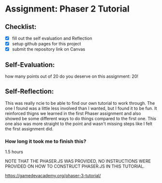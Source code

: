 # Assignment: Phaser 2 Tutorial

## Checklist:
- [x] fill out the self evaluation and Reflection
- [x] setup github pages for this project
- [x] submit the repository link on Canvas

## Self-Evaluation:

how many points out of 20 do you deserve on this assignment: 20!

## Self-Reflection:

This was really ncie to be able to find our own tutorial to work through. The one I found was a little less involved than I wanted, but I found it to be fun. It reinforced thigns we learned in the first Phaser assignment and also showed be some different ways to do things compared to the first one. This one also was more straight to the point and wasn't missing steps like I felt the first assignment did.

### How long it took me to finish this?
1.5 hours

NOTE THAT THE PHASER.JS WAS PROVIDED, NO INSTRUCTIONS WERE PROVIDED ON HOW TO CONSTRUCT PHASER.JS IN THIS TUTORIAL.

https://gamedevacademy.org/phaser-3-tutorial/